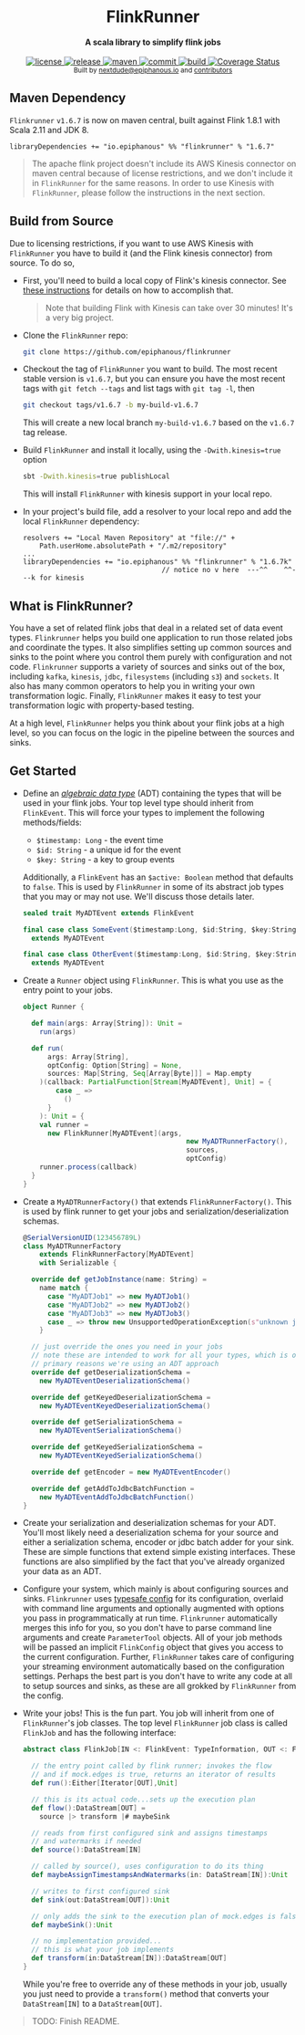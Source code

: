 <h1 align="center">FlinkRunner</h1>

<div align="center">
  <strong>A scala library to simplify flink jobs</strong>
</div>

<div align="center">
<br />
<!-- license -->
<a href="https://github.com/epiphanous/flinkrunner/blob/master/LICENSE" title="License">
  <img src="https://img.shields.io/badge/license-MIT-brightgreen.svg" alt="license"/>
</a>
<!-- release -->
<a href="https://github.com/epiphanous/flinkrunner/releases" title="release">
  <img src="https://img.shields.io/github/release/epiphanous/flinkrunner.svg" alt="release" />
</a>
<!-- maven central -->
<a href="https://mvnrepository.com/artifact/io.epiphanous/flinkrunner">
  <img src="https://img.shields.io/maven-central/v/io.epiphanous/flinkrunner_2.11.svg" alt="maven" />
</a>
<!-- last commit -->
<a href="https://github.com/epiphanous/flinkrunner/commits" title="Last Commit">
  <img src="https://img.shields.io/github/last-commit/epiphanous/flinkrunner.svg" alt="commit" />
</a>
<!-- build -->
<a href="https://travis-ci.com/epiphanous/flinkrunner" title="Build Status">
  <img src="https://img.shields.io/travis/com/epiphanous/flinkrunner.svg" alt="build" />
</a>
<!-- coverage -->
<a href='https://coveralls.io/github/epiphanous/flinkrunner?branch=master'><img src='https://coveralls.io/repos/github/epiphanous/flinkrunner/badge.svg?branch=master' alt='Coverage Status' /></a>
</div>

<div align="center">
  <sub>Built by
  <a href="https://twitter.com/epiphanous">nextdude@epiphanous.io</a> and
  <a href="https://github.com/epiphanous/flinkrunner/graphs/contributors">
    contributors
  </a>
</div>

## Maven Dependency

`Flinkrunner` `v1.6.7` is now on maven central, built against Flink 1.8.1 with Scala 2.11 and JDK 8.

```sbtshell
libraryDependencies += "io.epiphanous" %% "flinkrunner" % "1.6.7"
```

>The apache flink project doesn't include its AWS Kinesis connector on maven
central because of license restrictions, and we don't include it in `FlinkRunner` for the same reasons.
In order to use Kinesis with `FlinkRunner`, please follow the instructions in the next section.

## Build from Source

Due to licensing restrictions, if you want to use AWS Kinesis with `FlinkRunner` you have to build it (and the
Flink kinesis connector) from source. To do so,

* First, you'll need to build a local copy of Flink's kinesis connector. See
  [these instructions](https://ci.apache.org/projects/flink/flink-docs-stable/dev/connectors/kinesis.html)
  for details on how to accomplish that.

  > Note that building Flink with Kinesis can take over 30 minutes! It's a very big project.

* Clone the `FlinkRunner` repo:

    ```bash
    git clone https://github.com/epiphanous/flinkrunner
    ```

* Checkout the tag of `FlinkRunner` you want to build. The most recent stable version is
  `v1.6.7`, but you can ensure you have the most recent tags with `git fetch --tags` and
  list tags with `git tag -l`, then

    ```bash
    git checkout tags/v1.6.7 -b my-build-v1.6.7
    ```

   This will create a new local branch `my-build-v1.6.7` based on the `v1.6.7` tag release.

* Build `FlinkRunner` and install it locally, using the `-Dwith.kinesis=true` option

    ```bash
    sbt -Dwith.kinesis=true publishLocal
    ```

  This will install `FlinkRunner` with kinesis support in your local repo.

* In your project's build file, add a resolver to your local repo and add the local
  `FlinkRunner` dependency:

    ```sbtshell
    resolvers += "Local Maven Repository" at "file://" +
        Path.userHome.absolutePath + "/.m2/repository"
    ...
    libraryDependencies += "io.epiphanous" %% "flinkrunner" % "1.6.7k"
                                      // notice no v here  ---^^    ^^---k for kinesis
    ```


## What is FlinkRunner?

You have a set of related flink jobs that deal in a related set of
data event types. `Flinkrunner` helps you build one application to run
those related jobs and coordinate the types. It also simplifies setting
up common sources and sinks to the point where you control them purely
with configuration and not code. `Flinkrunner` supports a variety of sources
and sinks out of the box, including `kafka`, `kinesis`, `jdbc`, `filesystems`
(including `s3`) and `sockets`. It also has many common
operators to help you in writing your own transformation logic. Finally, `FlinkRunner`
makes it easy to test your transformation logic with property-based testing.

At a high level, `FlinkRunner` helps you think about your flink jobs at a high level,
so you can focus on the logic in the pipeline between the sources and sinks.

## Get Started

* Define an
[*algebraic data type*](http://tpolecat.github.io/presentations/algebraic_types.html#1)
(ADT) containing the types that will be used in your flink jobs. Your top level type
should inherit from `FlinkEvent`. This will force your types to implement the following
methods/fields:

  * `$timestamp: Long` - the event time
  * `$id: String` - a unique id for the event
  * `$key: String` - a key to group events

  Additionally, a `FlinkEvent` has an `$active: Boolean` method that defaults to `false`.
  This is used by `FlinkRunner` in some of its abstract job types that you may or may not
  use. We'll discuss those details later.

  ```scala
  sealed trait MyADTEvent extends FlinkEvent

  final case class SomeEvent($timestamp:Long, $id:String, $key:String, ...)
    extends MyADTEvent

  final case class OtherEvent($timestamp:Long, $id:String, $key:String, ...)
    extends MyADTEvent
  ```

* Create a `Runner` object using `FlinkRunner`. This is what you use as the entry point
to your jobs.

  ```scala
  object Runner {

    def main(args: Array[String]): Unit =
      run(args)

    def run(
        args: Array[String],
        optConfig: Option[String] = None,
        sources: Map[String, Seq[Array[Byte]]] = Map.empty
      )(callback: PartialFunction[Stream[MyADTEvent], Unit] = {
          case _ =>
            ()
        }
      ): Unit = {
      val runner =
        new FlinkRunner[MyADTEvent](args,
                                          new MyADTRunnerFactory(),
                                          sources,
                                          optConfig)
      runner.process(callback)
    }
  }
  ```

* Create a `MyADTRunnerFactory()` that extends `FlinkRunnerFactory()`. This is used
by flink runner to get your jobs and serialization/deserialization schemas.

  ```scala
  @SerialVersionUID(123456789L)
  class MyADTRunnerFactory
      extends FlinkRunnerFactory[MyADTEvent]
      with Serializable {

    override def getJobInstance(name: String) =
      name match {
        case "MyADTJob1" => new MyADTJob1()
        case "MyADTJob2" => new MyADTJob2()
        case "MyADTJob3" => new MyADTJob3()
        case _ => throw new UnsupportedOperationException(s"unknown job $name")
      }

    // just override the ones you need in your jobs
    // note these are intended to work for all your types, which is one of the
    // primary reasons we're using an ADT approach
    override def getDeserializationSchema =
      new MyADTEventDeserializationSchema()

    override def getKeyedDeserializationSchema =
      new MyADTEventKeyedDeserializationSchema()

    override def getSerializationSchema =
      new MyADTEventSerializationSchema()

    override def getKeyedSerializationSchema =
      new MyADTEventKeyedSerializationSchema()

    override def getEncoder = new MyADTEventEncoder()

    override def getAddToJdbcBatchFunction =
      new MyADTEventAddToJdbcBatchFunction()
  }

  ```

* Create your serialization and deserialization schemas for your ADT.
You'll most likely need a deserialization schema
for your source and either a serialization schema, encoder or jdbc batch adder
for your sink. These are simple functions that extend simple existing interfaces.
These functions are also simplified by the fact that you've already organized your
data as an ADT.

* Configure your system, which mainly is about configuring sources and sinks. `Flinkrunner`
uses [typesafe config](https://lightbend.github.io/config/) for its configuration,
overlaid with command line arguments
and optionally augmented with options you pass in programmatically at run time.
`Flinkrunner` automatically merges this info for you, so you don't have
to parse command line arguments and create `ParameterTool` objects.
All of your job methods will be passed an implicit `FlinkConfig` object that
gives you access to
the current configuration. Further, `FlinkRunner` takes care of configuring your streaming
environment automatically based on the configuration settings. Perhaps the best part is
you don't have to write any code at all to setup sources and sinks, as these are all
grokked by `FlinkRunner` from the config.

* Write your jobs! This is the fun part. You job will inherit from one of `FlinkRunner`'s
job classes. The top level `FlinkRunner` job class is called `FlinkJob` and has the
following interface:

  ```scala
  abstract class FlinkJob[IN <: FlinkEvent: TypeInformation, OUT <: FlinkEvent: TypeInformation] extends LazyLogging {

    // the entry point called by flink runner; invokes the flow
    // and if mock.edges is true, returns an iterator of results
    def run():Either[Iterator[OUT],Unit]

    // this is its actual code...sets up the execution plan
    def flow():DataStream[OUT] =
      source |> transform |# maybeSink

    // reads from first configured sink and assigns timestamps
    // and watermarks if needed
    def source():DataStream[IN]

    // called by source(), uses configuration to do its thing
    def maybeAssignTimestampsAndWatermarks(in: DataStream[IN]):Unit

    // writes to first configured sink
    def sink(out:DataStream[OUT]):Unit

    // only adds the sink to the execution plan of mock.edges is fals
    def maybeSink():Unit

    // no implementation provided...
    // this is what your job implements
    def transform(in:DataStream[IN]):DataStream[OUT]
  }
  ```

  While you're free to override any of these methods in your job,
  usually you just need to provide a `transform()` method that
  converts your `DataStream[IN]` to a `DataStream[OUT]`.

> TODO: Finish README.

